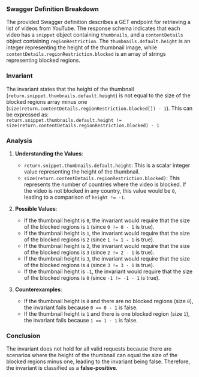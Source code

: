 ### Swagger Definition Breakdown
The provided Swagger definition describes a GET endpoint for retrieving a list of videos from YouTube. The response schema indicates that each video has a `snippet` object containing `thumbnails`, and a `contentDetails` object containing `regionRestriction`. The `thumbnails.default.height` is an integer representing the height of the thumbnail image, while `contentDetails.regionRestriction.blocked` is an array of strings representing blocked regions.

### Invariant
The invariant states that the height of the thumbnail (`return.snippet.thumbnails.default.height`) is not equal to the size of the blocked regions array minus one (`size(return.contentDetails.regionRestriction.blocked[]) - 1`). This can be expressed as:  
`return.snippet.thumbnails.default.height != size(return.contentDetails.regionRestriction.blocked) - 1`

### Analysis
1. **Understanding the Values**:  
   - `return.snippet.thumbnails.default.height`: This is a scalar integer value representing the height of the thumbnail.  
   - `size(return.contentDetails.regionRestriction.blocked)`: This represents the number of countries where the video is blocked. If the video is not blocked in any country, this value would be `0`, leading to a comparison of `height != -1`.

2. **Possible Values**:  
   - If the thumbnail height is `0`, the invariant would require that the size of the blocked regions is `1` (since `0 != 0 - 1` is true).  
   - If the thumbnail height is `1`, the invariant would require that the size of the blocked regions is `2` (since `1 != 1 - 1` is true).  
   - If the thumbnail height is `2`, the invariant would require that the size of the blocked regions is `3` (since `2 != 2 - 1` is true).  
   - If the thumbnail height is `3`, the invariant would require that the size of the blocked regions is `4` (since `3 != 3 - 1` is true).  
   - If the thumbnail height is `-1`, the invariant would require that the size of the blocked regions is `0` (since `-1 != -1 - 1` is true).

3. **Counterexamples**:  
   - If the thumbnail height is `0` and there are no blocked regions (size `0`), the invariant fails because `0 == 0 - 1` is false.  
   - If the thumbnail height is `1` and there is one blocked region (size `1`), the invariant fails because `1 == 1 - 1` is false.

### Conclusion
The invariant does not hold for all valid requests because there are scenarios where the height of the thumbnail can equal the size of the blocked regions minus one, leading to the invariant being false. Therefore, the invariant is classified as a **false-positive**.
